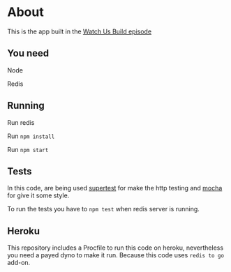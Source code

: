 # About

This is the app built in the [Watch Us Build episode](https://www.codeschool.com/screencasts/build-an-express-js-app-with-tdd)

## You need

Node

Redis

## Running

Run redis

Run `npm install`

Run `npm start`

## Tests

In this code, are being used [supertest](https://www.npmjs.com/package/supertest) for make the http testing and [mocha](https://www.npmjs.com/package/mocha) for give it some style.

To run the tests you have to `npm test` when redis server is running.

## Heroku

This repository includes a Procfile to run this code on heroku, nevertheless you need a payed dyno to make it run. Because this code uses `redis to go` add-on.
